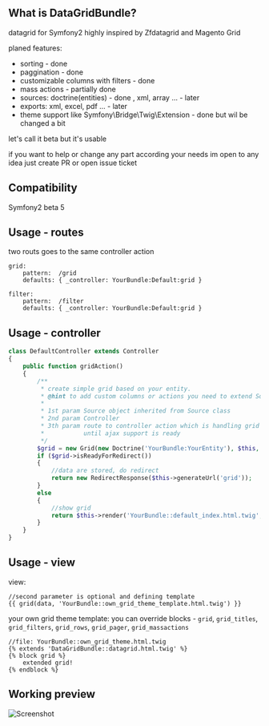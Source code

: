 What is DataGridBundle?
-----

datagrid for Symfony2 highly inspired by Zfdatagrid and Magento Grid

planed features:

 - sorting - done
 - paggination - done
 - customizable columns with filters - done
 - mass actions - partially done
 - sources: doctrine(entities) - done , xml, array ... - later
 - exports: xml, excel, pdf ... - later
 - theme support like Symfony\Bridge\Twig\Extension - done but wil be changed a bit

let's call it beta but it's usable

if you want to help or change any part according your needs im open to any idea just create PR or open issue ticket

Compatibility
-----

Symfony2 beta 5

Usage - routes
-----
two routs goes to the same controller action

    grid:
        pattern:  /grid
        defaults: { _controller: YourBundle:Default:grid }

    filter:
        pattern:  /filter
        defaults: { _controller: YourBundle:Default:grid }

Usage - controller
-----

```php
class DefaultController extends Controller
{
    public function gridAction()
    {
        /**
         * create simple grid based on your entity.
         * @hint to add custom columns or actions you need to extend Source\Doctrine class
         *
         * 1st param Source object inherited from Source class
         * 2nd param Controller
         * 3th param route to controller action which is handling grid actions (filtering, ordering, pagination ...)
         *           until ajax support is ready
         */
        $grid = new Grid(new Doctrine('YourBundle:YourEntity'), $this, 'filter');
        if ($grid->isReadyForRedirect())
        {
            //data are stored, do redirect
            return new RedirectResponse($this->generateUrl('grid'));
        }
        else
        {
            //show grid
            return $this->render('YourBundle::default_index.html.twig', array('data' => $grid->prepare()));
        }
    }
}
```

Usage - view
-----
view:

    //second parameter is optional and defining template
    {{ grid(data, 'YourBundle::own_grid_theme_template.html.twig') }}

your own grid theme template: you can override blocks - `grid`, `grid_titles`, `grid_filters`, `grid_rows`, `grid_pager`, `grid_massactions`

    //file: YourBundle::own_grid_theme.html.twig
    {% extends 'DataGridBundle::datagrid.html.twig' %}
    {% block grid %}
        extended grid!
    {% endblock %}


Working preview
-----
<img src="http://vortex-portal.com/datagrid/grid2.png" alt="Screenshot" />
